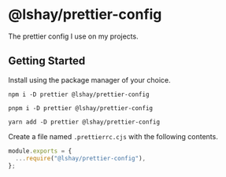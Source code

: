 # @lshay/prettier-config

The prettier config I use on my projects.

## Getting Started

Install using the package manager of your choice.

```
npm i -D prettier @lshay/prettier-config
```

```
pnpm i -D prettier @lshay/prettier-config
```

```
yarn add -D prettier @lshay/prettier-config
```

Create a file named `.prettierrc.cjs` with the following contents.

```js
module.exports = {
  ...require("@lshay/prettier-config"),
};
```
